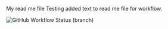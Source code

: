 My read me file
Testing added text to read me file for workflow.


![GitHub Workflow Status (branch)](https://img.shields.io/github/actions/workflow/status/Desiree98/sem/main.yml?branch=master)
